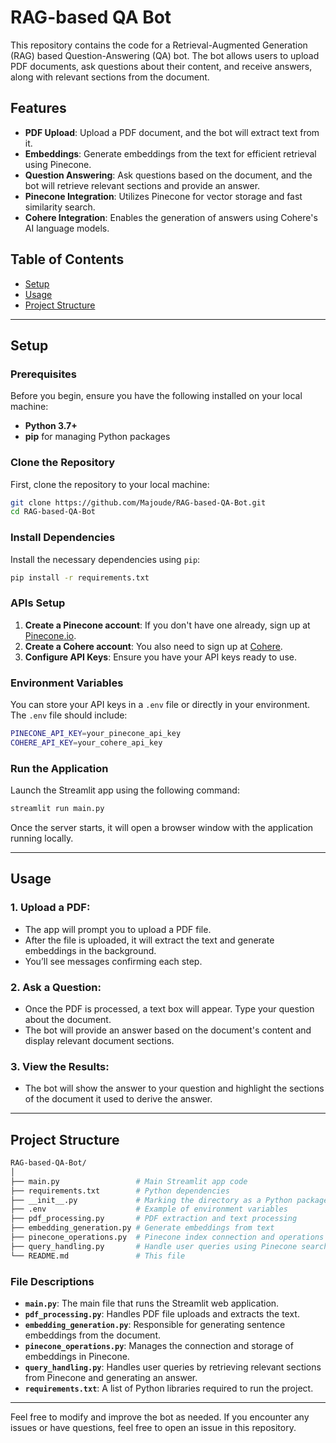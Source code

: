 # RAG-based QA Bot

This repository contains the code for a Retrieval-Augmented Generation (RAG) based Question-Answering (QA) bot. The bot allows users to upload PDF documents, ask questions about their content, and receive answers, along with relevant sections from the document.

## Features

- **PDF Upload**: Upload a PDF document, and the bot will extract text from it.
- **Embeddings**: Generate embeddings from the text for efficient retrieval using Pinecone.
- **Question Answering**: Ask questions based on the document, and the bot will retrieve relevant sections and provide an answer.
- **Pinecone Integration**: Utilizes Pinecone for vector storage and fast similarity search.
- **Cohere Integration**: Enables the generation of answers using Cohere's AI language models.

## Table of Contents

- [Setup](#setup)
- [Usage](#usage)
- [Project Structure](#project-structure)

---

## Setup

### Prerequisites

Before you begin, ensure you have the following installed on your local machine:

- **Python 3.7+**
- **pip** for managing Python packages

### Clone the Repository

First, clone the repository to your local machine:

```bash
git clone https://github.com/Majoude/RAG-based-QA-Bot.git
cd RAG-based-QA-Bot
```

### Install Dependencies

Install the necessary dependencies using `pip`:

```bash
pip install -r requirements.txt
```

### APIs Setup

1. **Create a Pinecone account**: If you don't have one already, sign up at [Pinecone.io](https://www.pinecone.io/).
2. **Create a Cohere account**: You also need to sign up at [Cohere](https://cohere.com/).
3. **Configure API Keys**: Ensure you have your API keys ready to use.

### Environment Variables

You can store your API keys in a `.env` file or directly in your environment. The `.env` file should include:

```bash
PINECONE_API_KEY=your_pinecone_api_key
COHERE_API_KEY=your_cohere_api_key
```

### Run the Application

Launch the Streamlit app using the following command:

```bash
streamlit run main.py
```

Once the server starts, it will open a browser window with the application running locally.

---

## Usage

### 1. **Upload a PDF**:

- The app will prompt you to upload a PDF file.
- After the file is uploaded, it will extract the text and generate embeddings in the background.
- You’ll see messages confirming each step.

### 2. **Ask a Question**:

- Once the PDF is processed, a text box will appear. Type your question about the document.
- The bot will provide an answer based on the document's content and display relevant document sections.

### 3. **View the Results**:

- The bot will show the answer to your question and highlight the sections of the document it used to derive the answer.

---

## Project Structure

```bash
RAG-based-QA-Bot/
│
├── main.py                 # Main Streamlit app code
├── requirements.txt        # Python dependencies
├── __init__.py             # Marking the directory as a Python package
├── .env                    # Example of environment variables
├── pdf_processing.py       # PDF extraction and text processing
├── embedding_generation.py # Generate embeddings from text
├── pinecone_operations.py  # Pinecone index connection and operations
├── query_handling.py       # Handle user queries using Pinecone search
└── README.md               # This file
```

### File Descriptions

- **`main.py`**: The main file that runs the Streamlit web application.
- **`pdf_processing.py`**: Handles PDF file uploads and extracts the text.
- **`embedding_generation.py`**: Responsible for generating sentence embeddings from the document.
- **`pinecone_operations.py`**: Manages the connection and storage of embeddings in Pinecone.
- **`query_handling.py`**: Handles user queries by retrieving relevant sections from Pinecone and generating an answer.
- **`requirements.txt`**: A list of Python libraries required to run the project.

---

Feel free to modify and improve the bot as needed. If you encounter any issues or have questions, feel free to open an issue in this repository.
